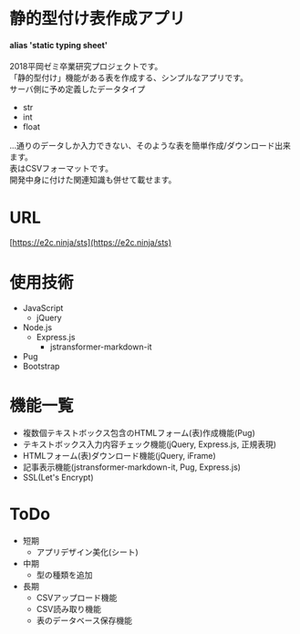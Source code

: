 # 静的型付け表作成アプリ
#### alias 'static typing sheet'
2018平岡ゼミ卒業研究プロジェクトです。<br>
「静的型付け」機能がある表を作成する、シンプルなアプリです。<br>
サーバ側に予め定義したデータタイプ

- str
- int
- float

...通りのデータしか入力できない、そのような表を簡単作成/ダウンロード出来ます。<br>
表はCSVフォーマットです。<br>
開発中身に付けた関連知識も併せて載せます。


# URL
[https://e2c.ninja/sts](https://e2c.ninja/sts)


# 使用技術
- JavaScript
  - jQuery
- Node.js
  - Express.js
    - jstransformer-markdown-it
- Pug
- Bootstrap


# 機能一覧
- 複数個テキストボックス包含のHTMLフォーム(表)作成機能(Pug)
- テキストボックス入力内容チェック機能(jQuery, Express.js, 正規表現)
- HTMLフォーム(表)ダウンロード機能(jQuery, iFrame)
- 記事表示機能(jstransformer-markdown-it, Pug, Express.js)
- SSL(Let's Encrypt)


# ToDo
- 短期
  - アプリデザイン美化(シート)
- 中期
  - 型の種類を追加
- 長期
  - CSVアップロード機能
  - CSV読み取り機能
  - 表のデータベース保存機能
